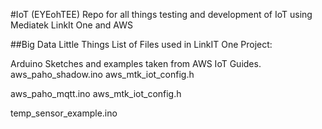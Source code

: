 #IoT (EYEohTEE)
Repo for all things testing and development of IoT using Mediatek LinkIt One and AWS

##Big Data Little Things
List of Files used in LinkIT One Project: 


Arduino Sketches and examples taken from AWS IoT Guides.
aws_paho_shadow.ino
aws_mtk_iot_config.h

aws_paho_mqtt.ino
aws_mtk_iot_config.h

temp_sensor_example.ino
